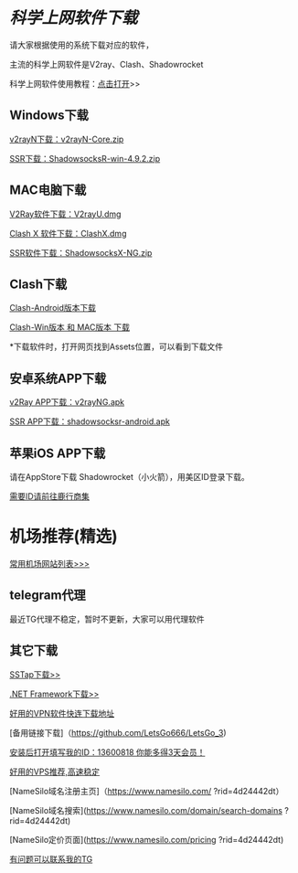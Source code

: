 # ***科学上网软件下载***


请大家根据使用的系统下载对应的软件，

主流的科学上网软件是V2ray、Clash、Shadowrocket

科学上网软件使用教程：[点击打开](docs/CONTRIBUTING.md)>>


## **Windows下载**

[v2rayN下载：v2rayN-Core.zip](https://github.com/2dust/v2rayN/releases/tag/5.39)

[SSR下载：ShadowsocksR-win-4.9.2.zip](https://github.com/shadowsocksrr/shadowsocksr-csharp/releases)


## **MAC电脑下载**

[V2Ray软件下载：V2rayU.dmg](https://github.com/yanue/V2rayU/releases)

[Clash X 软件下载：ClashX.dmg](https://github.com/yichengchen/clashX/releases)

[SSR软件下载：ShadowsocksX-NG.zip](https://github.com/qinyuhang/ShadowsocksX-NG-R/releases/download/1.4.4-r8/ShadowsocksX-NG-R8.dmg)

## **Clash下载**

[Clash-Android版本下载](https://github.com/Kr328/ClashForAndroid/releases)

[Clash-Win版本 和 MAC版本 下载](https://github.com/Fndroid/clash_for_windows_pkg/releases)

*下载软件时，打开网页找到Assets位置，可以看到下载文件

## **安卓系统APP下载**

[v2Ray APP下载：v2rayNG.apk](https://github.com/2dust/v2rayNG/releases/latest)

[SSR APP下载：shadowsocksr-android.apk](https://github.com/shadowsocksrr/shadowsocksr-android/releases)

## **苹果iOS APP下载**

请在AppStore下载 Shadowrocket（小火箭），用美区ID登录下载。

[需要ID请前往鹿行商集](https://www.adbobo.one)

# **机场推荐(精选)**

[常用机场网站列表>>>](docs/CONTRIBUTING.md)

## **telegram代理**

最近TG代理不稳定，暂时不更新，大家可以用代理软件

## **其它下载**

[SSTap下载>>](https://github.com/Kejifaxian/welcome/releases/download/SSTap/SSTap.7z)

[.NET Framework下载>>](https://dotnet.microsoft.com/zh-cn/download/dotnet-framework)

[好用的VPN软件快连下载地址](https://bitbucket.org/letsgogo/letsgogo_16/src/master/)

[备用链接下载]（https://github.com/LetsGo666/LetsGo_3)

[安装后打开填写我的ID：13600818 你能多得3天会员！](https://bitbucket.org/letsgogo/letsgogo_16/src/master/)

[好用的VPS推荐,高速稳定](https://pacificrack.com/portal/aff.php?aff=4060)

[NameSilo域名注册主页]（https://www.namesilo.com/ ?rid=4d24442dt）

[NameSilo域名搜索](https://www.namesilo.com/domain/search-domains ?rid=4d24442dt)

[NameSilo定价页面](https://www.namesilo.com/pricing ?rid=4d24442dt)

[有问题可以联系我的TG](https://t.me/AD69969)
